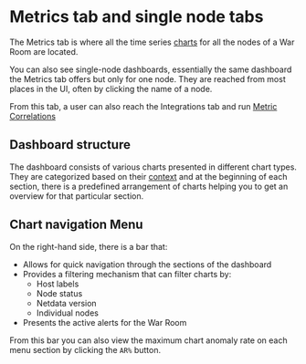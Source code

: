 # Metrics tab and single node tabs

The Metrics tab is where all the time series [charts](/docs/dashboards-and-charts/netdata-charts.md) for all the nodes of a War Room are located.

You can also see single-node dashboards, essentially the same dashboard the Metrics tab offers but only for one node. They are reached from most places in the UI, often by clicking the name of a node.

From this tab, a user can also reach the Integrations tab and run [Metric Correlations](/docs/metric-correlations.md)

## Dashboard structure

The dashboard consists of various charts presented in different chart types. They are categorized based on their [context](/docs/dashboards-and-charts/netdata-charts.md#contexts) and at the beginning of each section, there is a predefined arrangement of charts helping you to get an overview for that particular section.

## Chart navigation Menu

On the right-hand side, there is a bar that:

- Allows for quick navigation through the sections of the dashboard
- Provides a filtering mechanism that can filter charts by:
  - Host labels
  - Node status
  - Netdata version
  - Individual nodes
- Presents the active alerts for the War Room

From this bar you can also view the maximum chart anomaly rate on each menu section by clicking the `AR%` button.

